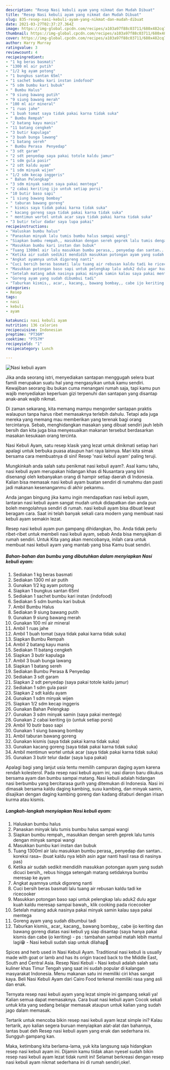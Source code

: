```yaml
---
description: "Resep Nasi kebuli ayam yang nikmat dan Mudah Dibuat"
title: "Resep Nasi kebuli ayam yang nikmat dan Mudah Dibuat"
slug: 835-resep-nasi-kebuli-ayam-yang-nikmat-dan-mudah-dibuat
date: 2021-03-27T02:37:27.364Z
image: https://img-global.cpcdn.com/recipes/a103a97f88c03711/680x482cq70/nasi-kebuli-ayam-foto-resep-utama.jpg
thumbnail: https://img-global.cpcdn.com/recipes/a103a97f88c03711/680x482cq70/nasi-kebuli-ayam-foto-resep-utama.jpg
cover: https://img-global.cpcdn.com/recipes/a103a97f88c03711/680x482cq70/nasi-kebuli-ayam-foto-resep-utama.jpg
author: Harry Murray
ratingvalue: 3
reviewcount: 4
recipeingredient:
- "1 kg beras basmati"
- "1300 ml air putih"
- "1/2 kg ayam potong"
- "1 bungkus santan 65ml"
- "1 sachet bumbu kari instan indofood"
- "5 sdm bumbu kari bubuk"
- " Bumbu Halus"
- "9 siung bawang putih"
- "9 siung bawang merah"
- "100 ml air mineral"
- "1 ruas jahe"
- "1 buah tomat saya tidak pakai karna tidak suka"
- " Bumbu Rempah"
- "2 batang kayu manis"
- "11 batang cengkeh"
- "3 butir kapulaga"
- "3 buah bunga lawang"
- "1 batang sereh"
- " Bumbu Perasa  Penyedap"
- "3 sdt garam"
- "2 sdt penyedap saya pakai totole kaldu jamur"
- "1 sdm gula pasir"
- "2 sdt kaldu ayam"
- "1 sdm minyak wijen"
- "1/2 sdm kecap inggeris"
- " Bahan Pelengkap"
- "3 sdm minyak samin saya pakai mentega"
- "2 cabai keriting ijo untuk setiap porsi"
- "10 butir baso sapi"
- "1 siung bawang bombay"
- " taburan bawang goreng"
- " kismis saya tidak pakai karna tidak suka"
- " kacang goreng saya tidak pakai karna tidak suka"
- " mentimun wortel untuk acar saya tidak pakai karna tidak suka"
- "3 butir telur dadar saya lupa pakai"
recipeinstructions:
- "Haluskan bumbu halus"
- "Panaskan minyak lalu tumis bumbu halus sampai wangi"
- "Siapkan bumbu rempah,, masukkan dengan sereh geprek lalu tumis dengan minyak sampai wangi"
- "Masukkan bumbu kari instan dan bubuk"
- "Tuang 1300ml air lalu masukkan bumbu perasa,, penyedap dan santan.. koreksi rasa~ (buat kaldu nya lebih asin agar nanti hasil rasa di nasinya pas)"
- "Ketika air sudah sedikit mendidih masukkan potongan ayam yang sudah dicuci bersih,, rebus hingga setengah matang setidaknya bumbu meresap ke ayam"
- "Angkat ayamnya untuk digoreng nanti"
- "Cuci bersih beras basmati lalu tuang air rebusan kaldu tadi ke ricecooker"
- "Masukkan potongan baso sapi untuk pelengkap lalu aduk2 dulu agar kuah kaldu meresap sampai bawah,, klik cooking pada ricecooker"
- "Setelah matang aduk nasinya pakai minyak samin kalau saya pakai mentega"
- "Goreng ayam yang sudah dibumbui tadi"
- "Taburkan kismis,, acar,, kacang,, bawang bombay,, cabe ijo keriting dan bawang goreng diatas nasi kebuli yg siap disantap (saya hanya pakai kismis dan cabe ijo keriting) ps : tambahan sambal matah lebih mantul lagi😁 Nasi kebuli sudah siap untuk dilahap🤤"
categories:
- Resep
tags:
- nasi
- kebuli
- ayam

katakunci: nasi kebuli ayam 
nutrition: 136 calories
recipecuisine: Indonesian
preptime: "PT36M"
cooktime: "PT57M"
recipeyield: "1"
recipecategory: Lunch

---
```



![Nasi kebuli ayam](https://img-global.cpcdn.com/recipes/a103a97f88c03711/680x482cq70/nasi-kebuli-ayam-foto-resep-utama.jpg)

Jika anda seorang istri, menyediakan santapan menggugah selera buat famili merupakan suatu hal yang mengasyikan untuk kamu sendiri. Kewajiban seorang ibu bukan cuma menangani rumah saja, tapi kamu pun wajib menyediakan keperluan gizi terpenuhi dan santapan yang disantap anak-anak wajib nikmat.

Di zaman  sekarang, kita memang mampu mengorder santapan praktis walaupun tanpa harus ribet memasaknya terlebih dahulu. Tetapi ada juga mereka yang memang mau memberikan yang terenak bagi orang tercintanya. Sebab, menghidangkan masakan yang dibuat sendiri jauh lebih bersih dan kita juga bisa menyesuaikan makanan tersebut berdasarkan masakan kesukaan orang tercinta. 

Nasi Kebuli Ayam, satu resep klasik yang lezat untuk dinikmati setiap hari apalagi untuk berbuka puasa ataupun hari raya lainnya. Mari kita simak bersama cara membuatnya di sini! Resep &#39;nasi kebuli ayam&#39; paling teruji.

Mungkinkah anda salah satu penikmat nasi kebuli ayam?. Asal kamu tahu, nasi kebuli ayam merupakan hidangan khas di Nusantara yang kini disenangi oleh kebanyakan orang di hampir setiap daerah di Indonesia. Kalian bisa memasak nasi kebuli ayam buatan sendiri di rumahmu dan pasti jadi makanan kesenanganmu di akhir pekanmu.

Anda jangan bingung jika kamu ingin mendapatkan nasi kebuli ayam, lantaran nasi kebuli ayam sangat mudah untuk didapatkan dan anda pun boleh mengolahnya sendiri di rumah. nasi kebuli ayam bisa dibuat lewat beragam cara. Saat ini telah banyak sekali cara modern yang membuat nasi kebuli ayam semakin lezat.

Resep nasi kebuli ayam pun gampang dihidangkan, lho. Anda tidak perlu ribet-ribet untuk membeli nasi kebuli ayam, sebab Anda bisa menyajikan di rumah sendiri. Untuk Kita yang akan mencobanya, inilah cara untuk membuat nasi kebuli ayam yang mantab yang bisa Kamu buat sendiri.

<!--inarticleads1-->

##### Bahan-bahan dan bumbu yang dibutuhkan dalam menyiapkan Nasi kebuli ayam:

1. Sediakan 1 kg beras basmati
1. Sediakan 1300 ml air putih
1. Gunakan 1/2 kg ayam potong
1. Siapkan 1 bungkus santan 65ml
1. Sediakan 1 sachet bumbu kari instan (indofood)
1. Sediakan 5 sdm bumbu kari bubuk
1. Ambil  Bumbu Halus
1. Sediakan 9 siung bawang putih
1. Gunakan 9 siung bawang merah
1. Gunakan 100 ml air mineral
1. Ambil 1 ruas jahe
1. Ambil 1 buah tomat (saya tidak pakai karna tidak suka)
1. Siapkan  Bumbu Rempah
1. Ambil 2 batang kayu manis
1. Sediakan 11 batang cengkeh
1. Siapkan 3 butir kapulaga
1. Ambil 3 buah bunga lawang
1. Siapkan 1 batang sereh
1. Sediakan  Bumbu Perasa &amp; Penyedap
1. Sediakan 3 sdt garam
1. Siapkan 2 sdt penyedap (saya pakai totole kaldu jamur)
1. Sediakan 1 sdm gula pasir
1. Siapkan 2 sdt kaldu ayam
1. Gunakan 1 sdm minyak wijen
1. Siapkan 1/2 sdm kecap inggeris
1. Gunakan  Bahan Pelengkap
1. Gunakan 3 sdm minyak samin (saya pakai mentega)
1. Gunakan 2 cabai keriting ijo (untuk setiap porsi)
1. Ambil 10 butir baso sapi
1. Gunakan 1 siung bawang bombay
1. Ambil  taburan bawang goreng
1. Gunakan  kismis (saya tidak pakai karna tidak suka)
1. Gunakan  kacang goreng (saya tidak pakai karna tidak suka)
1. Ambil  mentimun wortel untuk acar (saya tidak pakai karna tidak suka)
1. Gunakan 3 butir telur dadar (saya lupa pakai)


Apalagi bagi yang lanjut usia tentu memilih campuran daging ayam karena rendah kolesterol. Pada resep nasi kebuli ayam ini, nasi diaron baru dikukus bersama ayam dan bumbu sampai matang. Nasi kebuli adalah hidangan nasi berbumbu yang bercitarasa gurih yang ditemukan di Indonesia. Nasi ini dimasak bersama kaldu daging kambing, susu kambing, dan minyak samin, disajikan dengan daging kambing goreng dan kadang ditaburi dengan irisan kurma atau kismis. 

<!--inarticleads2-->

##### Langkah-langkah menyiapkan Nasi kebuli ayam:

1. Haluskan bumbu halus
1. Panaskan minyak lalu tumis bumbu halus sampai wangi
1. Siapkan bumbu rempah,, masukkan dengan sereh geprek lalu tumis dengan minyak sampai wangi
1. Masukkan bumbu kari instan dan bubuk
1. Tuang 1300ml air lalu masukkan bumbu perasa,, penyedap dan santan.. koreksi rasa~ (buat kaldu nya lebih asin agar nanti hasil rasa di nasinya pas)
1. Ketika air sudah sedikit mendidih masukkan potongan ayam yang sudah dicuci bersih,, rebus hingga setengah matang setidaknya bumbu meresap ke ayam
1. Angkat ayamnya untuk digoreng nanti
1. Cuci bersih beras basmati lalu tuang air rebusan kaldu tadi ke ricecooker
1. Masukkan potongan baso sapi untuk pelengkap lalu aduk2 dulu agar kuah kaldu meresap sampai bawah,, klik cooking pada ricecooker
1. Setelah matang aduk nasinya pakai minyak samin kalau saya pakai mentega
1. Goreng ayam yang sudah dibumbui tadi
1. Taburkan kismis,, acar,, kacang,, bawang bombay,, cabe ijo keriting dan bawang goreng diatas nasi kebuli yg siap disantap (saya hanya pakai kismis dan cabe ijo keriting) - ps : tambahan sambal matah lebih mantul lagi😁 - Nasi kebuli sudah siap untuk dilahap🤤


Spices and herb used in Nasi Kebuli Ayam. Traditional nasi kebuli is usually made with goat or lamb and has its origin traced back to the Middle East, South and Central Asia. Resep Nasi Kebuli - Nasi kebuli adalah salah satu kuliner khas Timur Tengah yang saat ini sudah popular di kalangan masyarakat Indonesia. Menu makanan satu ini memiliki ciri khas sangat kaya. Beli Nasi Kebuli Ayam dari Cairo Food terkenal memiliki rasa yang asli dan enak. 

Ternyata resep nasi kebuli ayam yang lezat simple ini gampang sekali ya! Kalian semua dapat memasaknya. Cara buat nasi kebuli ayam Cocok sekali untuk kita yang sedang belajar memasak ataupun untuk kalian yang sudah jago dalam memasak.

Tertarik untuk mencoba bikin resep nasi kebuli ayam lezat simple ini? Kalau tertarik, ayo kalian segera buruan menyiapkan alat-alat dan bahannya, lantas buat deh Resep nasi kebuli ayam yang enak dan sederhana ini. Sungguh gampang kan. 

Maka, ketimbang kita berlama-lama, yuk kita langsung saja hidangkan resep nasi kebuli ayam ini. Dijamin kamu tiidak akan nyesel sudah bikin resep nasi kebuli ayam lezat tidak rumit ini! Selamat berkreasi dengan resep nasi kebuli ayam nikmat sederhana ini di rumah sendiri,oke!.

